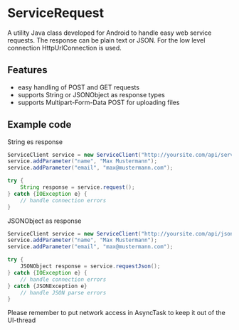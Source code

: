 # ServiceRequest

A utility Java class developed for Android to handle easy web service requests. The response can be plain text or JSON. For the low level connection HttpUrlConnection is used.

## Features

- easy handling of POST and GET requests
- supports String or JSONObject as response types
- supports Multipart-Form-Data POST for uploading files

## Example code

String es response
```java
ServiceClient service = new ServiceClient("http://yoursite.com/api/service", RequestMethod.POST);
service.addParameter("name", "Max Mustermann");
service.addParameter("email", "max@mustermann.com");

try {
	String response = service.request();
} catch {IOException e} {
	// handle connection errors
}
```

JSONObject as response
```java
ServiceClient service = new ServiceClient("http://yoursite.com/api/jsonService", RequestMethod.POST);
service.addParameter("name", "Max Mustermann");
service.addParameter("email", "max@mustermann.com");

try {
	JSONObject response = service.requestJson();
} catch {IOException e} {
	// handle connection errors
} catch {JSONException e}
	// handle JSON parse errors
}
```

Please remember to put network access in AsyncTask to keep it out of the UI-thread
